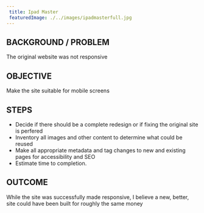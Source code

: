 ```yaml
---
 title: Ipad Master
 featuredImage: ./../images/ipadmasterfull.jpg
---
```

## BACKGROUND / PROBLEM
The original website was not responsive

## OBJECTIVE
Make the site suitable for mobile screens

## STEPS
<ul class="li-style">
<li>Decide if there should be a complete redesign or if fixing the original site is perfered</li>
<li>Inventory all images and other content to determine what could be reused<br/>
<li>Make all appropriate metadata and tag changes to new and existing pages for accessibility and SEO</li>
<li>Estimate time to completion.</li>
</ul>

## OUTCOME
While the site was successfully made responsive, I believe a new, better, site could have been built for roughly the
same money
